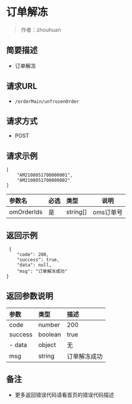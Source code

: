 # 订单解冻

> 作者：zhouhuan

## 简要描述

- 订单解冻

## 请求URL
- `/orderMain/unfrozenOrder `
  
## 请求方式
- POST 

## 请求示例 
```
[
	"AM2108051700000001",
	"AM2108051700000002"
]
```

|参数名|必选|类型|说明|
|:----    |:---|:----- |-----   |
|omOrderIds |是  |string[] |oms订单号   |

## 返回示例 

``` 
 {
    "code": 200,
    "success": true,
    "data": null,
    "msg": "订单解冻成功"
}
```

## 返回参数说明 
|参数|类型|描述|
|:-------|:-------|:-------|
| code | number| 200 |
| success | boolean| true |
| - data |object  | 无 |
| msg | string| 订单解冻成功 |

## 备注 

- 更多返回错误代码请看首页的错误代码描述